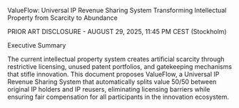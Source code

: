 ValueFlow: Universal IP Revenue Sharing System
Transforming Intellectual Property from Scarcity to Abundance 

PRIOR ART DISCLOSURE - AUGUST 29, 2025, 11:45 PM CEST (Stockholm)

Executive Summary

The current intellectual property system creates artificial scarcity through restrictive licensing, unused patent portfolios, and gatekeeping
mechanisms that stifle innovation. This document proposes ValueFlow, a Universal IP Revenue Sharing System that automatically splits value 50/50
between original IP holders and IP reusers, eliminating licensing barriers while ensuring fair compensation for all participants in the innovation ecosystem.
